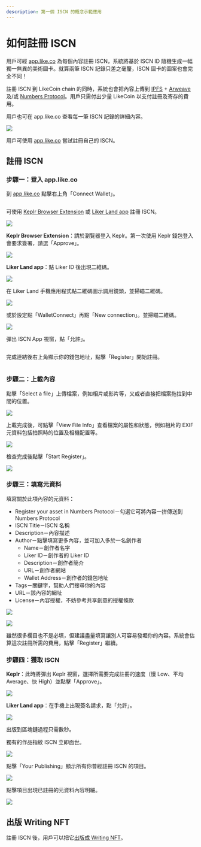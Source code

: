 ```yaml
---
description: 第一個 ISCN 的概念示範應用
---
```


# 如何註冊 ISCN

用戶可經 [app.like.co](https://app.like.co/) 為每個內容註冊 ISCN，系統將基於 ISCN ID 隨機生成一幅獨一無異的美術圖卡。就算兩筆 ISCN 記錄只差之毫釐，ISCN 圖卡的圖案也會完全不同！

註冊 ISCN 到 LikeCoin chain 的同時，系統也會把內容上傳到 [IPFS](https://ipfs.io/) + [Arweave](https://www.arweave.org/) 及/或 [Numbers Protocol](https://www.numbersprotocol.io/)。用戶只需付出少量 LikeCoin 以支付註冊及寄存的費用。

用戶也可在 app.like.co 查看每一筆 ISCN 記錄的詳細內容。

![](../../.gitbook/assets/app.like.co.png)

用戶可使用 [app.like.co](https://app.like.co/) 嘗試註冊自己的 ISCN。

## 註冊 ISCN

### 步驟一：登入 app.like.co

到 [app.like.co](https://app.like.co/) 點擊右上角「Connect Wallet」。

<figure><img src="../../.gitbook/assets/ISCN 1.png" alt=""><figcaption></figcaption></figure>

可使用 [Keplr Browser Extension](../wallet/keplr/) 或 [Liker Land app](../../user-guide/liker-land/download.md) 註冊 ISCN。

![](<../../.gitbook/assets/ISCN 1 Login 1.png>)

**Keplr Browser Extension**：請於瀏覽器登入 Keplr。第一次使用 Keplr 錢包登入會要求簽署，請選「Approve」。

![](<../../.gitbook/assets/ISCN 1 Login 2.png>)

**Liker Land app**：點 Liker ID 後出現二維碼。

![](<../../.gitbook/assets/ISCN 1 Login 3.png>)

在 Liker Land 手機應用程式點二維碼圖示調用鏡頭，並掃瞄二維碼。

![](<../../.gitbook/assets/depub.SPACE wc 4.png>)

或於設定點「WalletConnect」再點「New connection」。並掃瞄二維碼。

![](<../../.gitbook/assets/depub.space wc 5.png>)

彈出 ISCN App 視窗，點「允許」。

<figure><img src="../../.gitbook/assets/ISCN 1 Login 4.png" alt=""><figcaption></figcaption></figure>

完成連結後右上角顯示你的錢包地址，點擊「Register」開始註冊。

<figure><img src="../../.gitbook/assets/ISCN 2.png" alt=""><figcaption></figcaption></figure>

### 步驟二：上載內容

點擊「Select a file」上傳檔案，例如相片或影片等，又或者直接把檔案拖拉到中間的位置。

![](<../../.gitbook/assets/ISCN 3.png>)

上載完成後，可點擊「View File Info」查看檔案的屬性和狀態，例如相片的 EXIF 元資料包括拍照時的位置及相機配置等。

![](<../../.gitbook/assets/ISCN 4.png>)

檢查完成後點擊「Start Register」。

![](<../../.gitbook/assets/ISCN 5.png>)

### 步驟三：填寫元資料

填寫關於此項內容的元資料：

* Register your asset in Numbers Protocol－勾選它可將內容一拼傳送到 Numbers Protocol
* ISCN Title－ISCN 名稱
* Description－內容描述
* Author－點擊填寫更多內容，並可加入多於一名創作者
  * Name－創作者名字
  * Liker ID－創作者的 Liker ID
  * Description－創作者簡介
  * URL－創作者網站
  * Wallet Address－創作者的錢包地址
* Tags－關鍵字，幫助人們搜尋你的內容
* URL－該內容的網址
* License－內容授權，不妨參考共享創意的授權條款

![](<../../.gitbook/assets/ISCN 6.png>)

![](<../../.gitbook/assets/ISCN 7.png>)

雖然很多欄目也不是必填，但建議盡量填寫讓別人可容易發堀你的內容。系統會估算這次註冊所需的費用，點擊「Register」繼續。

### 步驟四：獲取 ISCN

**Keplr**：此時將彈出 Keplr 視窗，選擇所需要完成註冊的速度（慢 Low、平均 Average、快 High）並點擊「Approve」。

![](<../../.gitbook/assets/ISCN 8.png>)

**Liker Land app**：在手機上出現簽名請求，點「允許」。

![](<../../.gitbook/assets/ISCN 8 wc.png>)

出版到區塊鏈過程只需數秒。

獨有的作品指紋 ISCN 立即面世。

![](<../../.gitbook/assets/ISCN 9.png>)

點擊「Your Publishing」顯示所有你普經註冊 ISCN 的項目。

![](<../../.gitbook/assets/ISCN 10.png>)

點擊項目出現已註冊的元資料內容明細。

![](<../../.gitbook/assets/ISCN 11.png>)

## 出版 Writing NFT

註冊 ISCN 後，用戶可以把它[出版成 Writing NFT](../writing-nft/nft-portal.md#fang-fa-1-cha-zhao-iscn-hou-zhi-jie-chu-ban-writing-nft)。&#x20;
